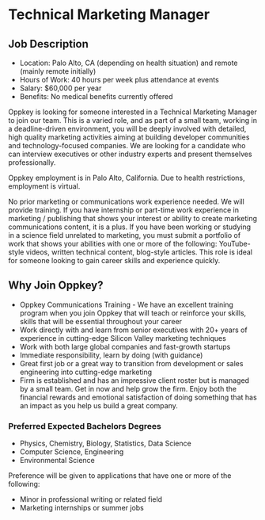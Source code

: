 # Technical Marketing Manager

## Job Description
* Location: Palo Alto, CA (depending on health situation) and remote (mainly remote initially)
* Hours of Work: 40 hours per week plus attendance at events
* Salary: $60,000 per year
* Benefits: No medical benefits currently offered
 
Oppkey is looking for someone interested in a Technical Marketing Manager to join our team. This is a varied role, and as part of a small team, working in a deadline-driven environment, you will be deeply involved with detailed, high quality marketing activities aiming at building developer communities and technology-focused companies. We are looking for a candidate who can interview executives or other industry experts and present themselves professionally. 
 
Oppkey employment is in Palo Alto, California. Due to health restrictions, employment is virtual.
  
No prior marketing or communications work experience needed. We will provide training. If you have internship or part-time work experience in marketing / publishing that shows your interest or ability to create marketing communications content, it is a plus. If you have been working or studying in a science field unrelated to marketing, you must submit a portfolio of work that shows your abilities with one or more of the following: YouTube-style videos, written technical content, blog-style articles. This role is ideal for someone looking to gain career skills and experience quickly. 
 
## Why Join Oppkey?
 
* Oppkey Communications Training - We have an excellent training program when you join Oppkey that will teach or reinforce your skills, skills that will be essential throughout your career
* Work directly with and learn from senior executives with 20+ years of experience in cutting-edge Silicon Valley marketing techniques
* Work with both large global companies and fast-growth startups
* Immediate responsibility, learn by doing (with guidance)
* Great first job or a great way to transition from development or sales engineering into cutting-edge marketing
* Firm is established and has an impressive client roster but is managed by a small team. Get in now and help grow the firm. Enjoy both the financial rewards and emotional satisfaction of doing something that has an impact as you help us build a great company.
 
### Preferred Expected Bachelors Degrees
* Physics, Chemistry, Biology, Statistics, Data Science
* Computer Science, Engineering
* Environmental Science
 
Preference will be given to applications that have one or more of the following:
* Minor in professional writing or related field
* Marketing internships or summer jobs
